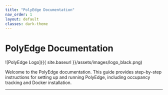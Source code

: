 ```yaml
---
title: "PolyEdge Documentation"
nav_order: 1
layout: default
classes: dark-theme
---
```


# PolyEdge Documentation

![PolyEdge Logo]({{ site.baseurl }}/assets/images/logo_black.png)

Welcome to the PolyEdge documentation. This guide provides step-by-step instructions for setting up and running PolyEdge, including occupancy tracking and Docker installation.

---
